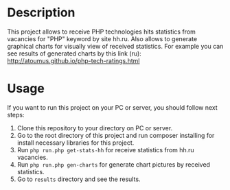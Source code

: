# Description

This project allows to receive PHP technologies hits statistics from vacancies for "PHP" keyword by site hh.ru. Also allows to generate graphical charts for visually view of received statistics. For example you can see results of generated charts by this link (ru): http://atoumus.github.io/php-tech-ratings.html

# Usage

If you want to run this project on your PC or server, you should follow next steps:

1. Clone this repository to your directory on PC or server.
1. Go to the root directory of this project and run composer installing for install necessary libraries for this project.
1. Run `php run.php get-stats-hh` for receive statistics from hh.ru vacancies.
1. Run `php run.php gen-charts` for generate chart pictures by received statistics.
1. Go to `results` directory and see the results.